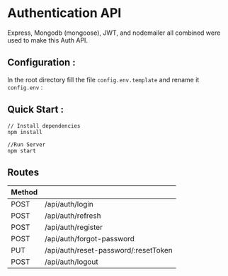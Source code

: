 # Authentication API

Express, Mongodb (mongoose), JWT, and nodemailer all combined were used to make this Auth API.

## Configuration :
In the root directory fill the file ```config.env.template``` and rename it ```config.env``` :

## Quick Start :

```
// Install dependencies 
npm install

//Run Server
npm start 

```

## Routes

| Method |                                      |
|--------|--------------------------------------|
| POST   | /api/auth/login                      |
| POST   | /api/auth/refresh                    |
| POST   | /api/auth/register                   |
| POST   | /api/auth/forgot-password            |
| PUT    | /api/auth/reset-password/:resetToken |
| POST    | /api/auth/logout                     |

